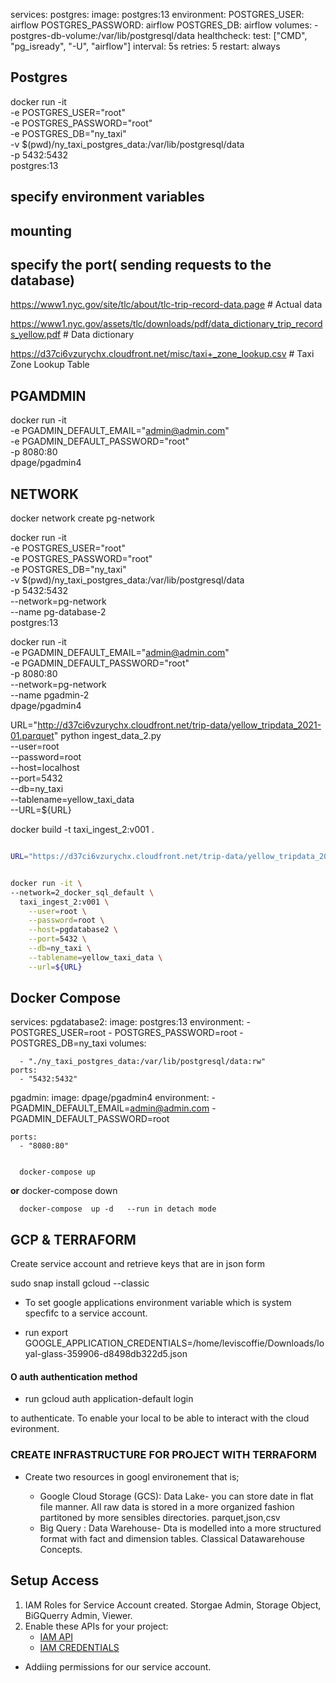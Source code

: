 services:
postgres:
image: postgres:13
environment:
POSTGRES_USER: airflow
POSTGRES_PASSWORD: airflow
POSTGRES_DB: airflow
volumes: - postgres-db-volume:/var/lib/postgresql/data
healthcheck:
test: ["CMD", "pg_isready", "-U", "airflow"]
interval: 5s
retries: 5
restart: always

## Postgres

docker run -it \
 -e POSTGRES_USER="root" \
 -e POSTGRES_PASSWORD="root" \
 -e POSTGRES_DB="ny_taxi" \
 -v $(pwd)/ny_taxi_postgres_data:/var/lib/postgresql/data \
 -p 5432:5432 \
 postgres:13

## specify environment variables

## mounting

## specify the port( sending requests to the database)

https://www1.nyc.gov/site/tlc/about/tlc-trip-record-data.page # Actual data

https://www1.nyc.gov/assets/tlc/downloads/pdf/data_dictionary_trip_records_yellow.pdf # Data dictionary

https://d37ci6vzurychx.cloudfront.net/misc/taxi+_zone_lookup.csv # Taxi Zone Lookup Table

## PGAMDMIN

docker run -it \
 -e PGADMIN_DEFAULT_EMAIL="admin@admin.com" \
 -e PGADMIN_DEFAULT_PASSWORD="root" \
 -p 8080:80 \
 dpage/pgadmin4

## NETWORK

docker network create pg-network

docker run -it \
 -e POSTGRES_USER="root" \
 -e POSTGRES_PASSWORD="root" \
 -e POSTGRES_DB="ny_taxi" \
 -v $(pwd)/ny_taxi_postgres_data:/var/lib/postgresql/data \
 -p 5432:5432 \
 --network=pg-network \
 --name pg-database-2 \
 postgres:13

docker run -it \
-e PGADMIN_DEFAULT_EMAIL="admin@admin.com" \
-e PGADMIN_DEFAULT_PASSWORD="root" \
-p 8080:80 \
--network=pg-network \
--name pgadmin-2 \
dpage/pgadmin4

URL="http://d37ci6vzurychx.cloudfront.net/trip-data/yellow_tripdata_2021-01.parquet"
python ingest_data_2.py \
 --user=root \
 --password=root \
 --host=localhost \
 --port=5432 \
 --db=ny_taxi \
 --tablename=yellow_taxi_data \
 --URL=${URL}

docker build -t taxi_ingest_2:v001 .



```bash

URL="https://d37ci6vzurychx.cloudfront.net/trip-data/yellow_tripdata_2021-01.parquet"


docker run -it \
--network=2_docker_sql_default \  
  taxi_ingest_2:v001 \
    --user=root \
    --password=root \
    --host=pgdatabase2 \
    --port=5432 \
    --db=ny_taxi \
    --tablename=yellow_taxi_data \
    --url=${URL} 
```
## Docker Compose

services:
pgdatabase2:
image: postgres:13
environment: - POSTGRES_USER=root - POSTGRES_PASSWORD=root - POSTGRES_DB=ny_taxi
volumes:

      - "./ny_taxi_postgres_data:/var/lib/postgresql/data:rw"
    ports:
      - "5432:5432"

pgadmin:
image: dpage/pgadmin4
environment: - PGADMIN_DEFAULT_EMAIL=admin@admin.com - PGADMIN_DEFAULT_PASSWORD=root

    ports:
      - "8080:80"


      docker-compose up

**or**
docker-compose down

      docker-compose  up -d   --run in detach mode

## GCP & TERRAFORM

Create service account and retrieve keys that are in json form

sudo snap install gcloud --classic

- To set google applications environment variable which is system specfifc to a service account.

- run export GOOGLE_APPLICATION_CREDENTIALS=/home/leviscoffie/Downloads/loyal-glass-359906-d8498db322d5.json

#### O auth authentication method

- run gcloud auth application-default login

to authenticate. To enable your local to be able to interact with the cloud evironment.

### CREATE INFRASTRUCTURE FOR PROJECT WITH TERRAFORM

- Create two resources in googl environement that is;

  - Google Cloud Storage (GCS): Data Lake- you can store date in flat file manner. All raw data is stored in a more organized fashion partitoned by more sensibles directories. parquet,json,csv
  - Big Query : Data Warehouse- Dta is modelled into a more structured format with fact and dimension tables. Classical Datawarehouse Concepts.

## Setup Access

1. IAM Roles for Service Account created.
   Storgae Admin, Storage Object, BiGQuerry Admin, Viewer.
2. Enable these APIs for your project:
   - [IAM API](https://console.cloud.google.com/apis/library/iam.googleapis.com)
   - [IAM CREDENTIALS](https://console.cloud.google.com/apis/library/iamcredentials.googleapis.com)

- Addiing permissions for our service account.
